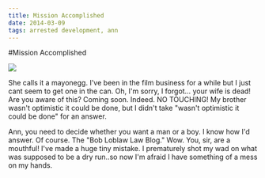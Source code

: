 ```yaml
---
title: Mission Accomplished
date: 2014-03-09
tags: arrested development, ann
---
```


#Mission Accomplished

<div class="image"><img src="http://goo.gl/KAXA3"></div>

She calls it a mayonegg. I've been in the film business for a while but I just cant seem to get one in the can. Oh, I'm sorry, I forgot… your wife is dead! Are you aware of this? Coming soon. Indeed. NO TOUCHING! My brother wasn't optimistic it could be done, but I didn't take "wasn't optimistic it could be done" for an answer.

Ann, you need to decide whether you want a man or a boy. I know how I'd answer. Of course. The "Bob Loblaw Law Blog." Wow. You, sir, are a mouthful! I've made a huge tiny mistake. I prematurely shot my wad on what was supposed to be a dry run..so now I'm afraid I have something of a mess on my hands.
